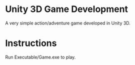 # Unity 3D Game Development
A very simple action/adventure game developed in Unity 3D.

# Instructions
Run Executable/Game.exe to play. 
